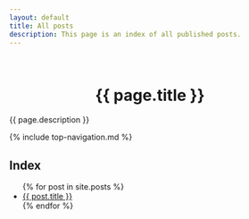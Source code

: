 ```yaml
---
layout: default
title: All posts
description: This page is an index of all published posts.
---
```


<div style="text-align: center; padding-top: 1rem;"><h1>{{ page.title }}</h1></div>

{{ page.description }}

{% include top-navigation.md %}

## Index

<ul>
    {% for post in site.posts %}
    <li>
        <a href="{{ post.url }}">{{ post.title }}</a>
    </li>
    {% endfor %}
</ul>
